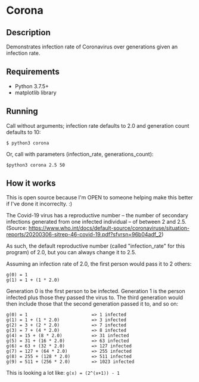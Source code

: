 # Corona

## Description
Demonstrates infection rate of Coronavirus over generations given an infection rate.

## Requirements
- Python 3.7.5+
- matplotlib library

## Running
Call without arguments; infection rate defaults to 2.0 and generation count defaults to 10:
```
$ python3 corona
```

Or, call with parameters (infection_rate, generations_count):
```
$python3 corona 2.5 50
```

## How it works
This is open source because I'm OPEN to someone helping make this better if I've done it incorreclty. :)

The Covid-19 virus has a reproductive number – the number of secondary infections generated from one infected individual – of between 2 and 2.5. (Source: https://www.who.int/docs/default-source/coronaviruse/situation-reports/20200306-sitrep-46-covid-19.pdf?sfvrsn=96b04adf_2)

As such, the default reproductive number (called "infection_rate" for this program) of 2.0, but you can always change it to 2.5.

Assuming an infection rate of 2.0, the first person would pass it to 2 others:

```
g(0) = 1
g(1) = 1 + (1 * 2.0)
```

Generation 0 is the first person to be infected. Generation 1 is the person infected plus those they passed the virus to. The third generation would then include those that the second generation passed it to, and so on:

```
g(0) = 1                        => 1 infected
g(1) = 1 + (1 * 2.0)            => 3 infected
g(2) = 3 + (2 * 2.0)            => 7 infected
g(3) = 7 + (4 * 2.0)            => 8 infected
g(4) = 15 + (8 * 2.0)           => 31 infected
g(5) = 31 + (16 * 2.0)          => 63 infected
g(6) = 63 + (32 * 2.0)          => 127 infected
g(7) = 127 + (64 * 2.0)         => 255 infected
g(8) = 255 + (128 * 2.0)        => 511 infected
g(9) = 511 + (256 * 2.0)        => 1023 infected
```

This is looking a lot like: ```g(x) = (2^(x+1)) - 1```
